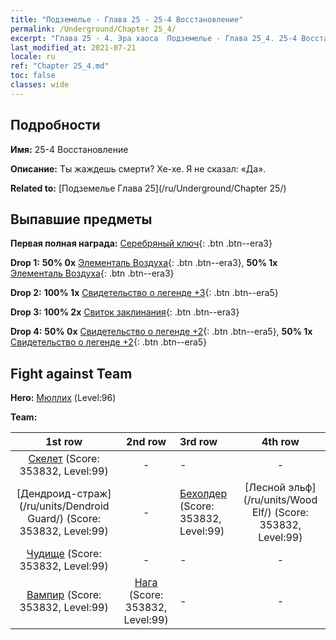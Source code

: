 ```yaml
---
title: "Подземелье - Глава 25 - 25-4 Восстановление"
permalink: /Underground/Chapter 25_4/
excerpt: "Глава 25 - 4. Эра хаоса  Подземелье - Глава 25_4. 25-4 Восстановление"
last_modified_at: 2021-07-21
locale: ru
ref: "Chapter 25_4.md"
toc: false
classes: wide
---
```


## Подробности

 **Имя:** 25-4 Восстановление

 **Описание:** Ты жаждешь смерти? Хе-хе. Я не сказал: «Да».

 **Related to:** [Подземелье Глава 25](/ru/Underground/Chapter 25/)

## Выпавшие предметы

 **Первая полная награда:** [Серебряный ключ](/ItemsRU/con_693/){: .btn .btn--era3}

 **Drop 1:** **50% 0x** [Элементаль Воздуха](/ItemsRU/her_448/){: .btn .btn--era3}, **50% 1x** [Элементаль Воздуха](/ItemsRU/her_448/){: .btn .btn--era3}

 **Drop 2:** **100% 1x** [Свидетельство о легенде +3](/ItemsRU/mat_88/){: .btn .btn--era5}

 **Drop 3:** **100% 2x** [Свиток заклинания](/ItemsRU/con_694/){: .btn .btn--era3}

 **Drop 4:** **50% 0x** [Свидетельство о легенде +2](/ItemsRU/mat_81/){: .btn .btn--era5}, **50% 1x** [Свидетельство о легенде +2](/ItemsRU/mat_81/){: .btn .btn--era5}


## Fight against Team
 **Hero:** [Мюллих](/ru/heroes/Mullich/) (Level:96)

 **Team:**


  | 1st row | 2nd row | 3rd row | 4th row |
  |:----:|:----:|:----|:----:|
  | [Скелет](/ru/units/Skeleton/) (Score: 353832, Level:99)  | - | - | - |
  | [Дендроид-страж](/ru/units/Dendroid Guard/) (Score: 353832, Level:99)  | - | [Бехолдер](/ru/units/Beholder/) (Score: 353832, Level:99)  | [Лесной эльф](/ru/units/Wood Elf/) (Score: 353832, Level:99)  |
  | [Чудище](/ru/units/Behemoth/) (Score: 353832, Level:99)  | - | - | - |
  | [Вампир](/ru/units/Vampire/) (Score: 353832, Level:99)  | [Нага](/ru/units/Naga/) (Score: 353832, Level:99)  | - | - |


